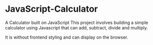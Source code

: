 # JavaScript-Calculator
A Calculator built on JavaScript
This project involves building a simple calculator using Javascript that can add, subtract, divide and multiply.

It is without frontend styling and can display on the browser. 
